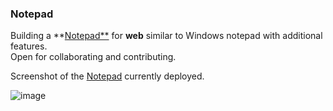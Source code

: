 ### Notepad

Building a **[Notepad**](https://rahif.me/Notepad) for **web** similar to Windows notepad with additional features.  
Open for collaborating and contributing.

Screenshot of the [Notepad](https://rahif.me/Notepad/) currently deployed.

![image](https://user-images.githubusercontent.com/53680255/147682911-06e0974e-f7aa-47fd-ae86-02a891d91e57.png)
